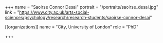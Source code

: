 +++
name = "Saoirse Connor Desai"
portrait = "/portraits/saoirse_desai.jpg"
link = "https://www.city.ac.uk/arts-social-sciences/psychology/research/research-students/saoirse-connor-desai"

[[organizations]]
    name = "City, University of London"
    role = "PhD"

+++
